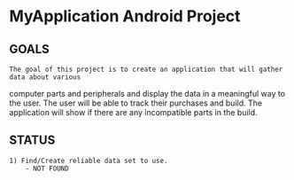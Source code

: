 MyApplication Android Project
======================================

GOALS
-------------
    The goal of this project is to create an application that will gather data about various
computer parts and peripherals and display the data in a meaningful way to the user. The user
will be able to track their purchases and build. The application will show if there are any 
incompatible parts in the build.

STATUS
-------------
    1) Find/Create reliable data set to use. 
        - NOT FOUND
